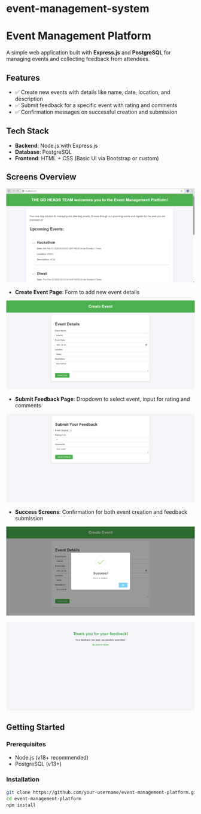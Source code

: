 # event-management-system

# Event Management Platform

A simple web application built with **Express.js** and **PostgreSQL** for managing events and collecting feedback from attendees.

## Features

- ✅ Create new events with details like name, date, location, and description
- ✅ Submit feedback for a specific event with rating and comments
- ✅ Confirmation messages on successful creation and submission

## Tech Stack

- **Backend**: Node.js with Express.js
- **Database**: PostgreSQL
- **Frontend**: HTML + CSS (Basic UI via Bootstrap or custom)

## Screens Overview
![landing_page](landing.png)
- **Create Event Page**: Form to add new event details

![create_page](create.png)
- **Submit Feedback Page**: Dropdown to select event, input for rating and comments

![feedback_page](feedback.png)
- **Success Screens**: Confirmation for both event creation and feedback submission

![success_page](success1.png)

![success_page](success2.png)

## Getting Started

### Prerequisites

- Node.js (v18+ recommended)
- PostgreSQL (v13+)

### Installation

```bash
git clone https://github.com/your-username/event-management-platform.git
cd event-management-platform
npm install
